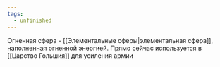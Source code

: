 ```yaml
---
tags:
  - unfinished
---
```

Огненная сфера - [[Элементальные сферы|элементальная сфера]], наполненная огненной энергией. Прямо сейчас используется в [[Царство Гольшия]] для усиления армии